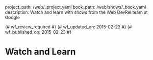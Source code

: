 project_path: /web/_project.yaml
book_path: /web/shows/_book.yaml
description: Watch and learn with shows from the Web DevRel team at Google

{# wf_review_required #}
{# wf_updated_on: 2015-02-23 #}
{# wf_published_on: 2015-02-23 #}

# Watch and Learn



